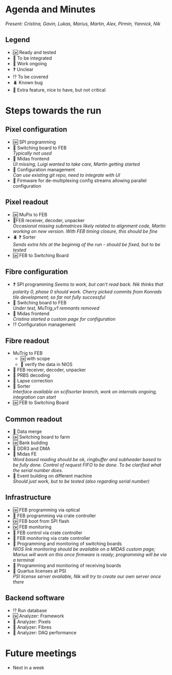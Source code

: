# Agenda and Minutes

*Present: Cristina, Gavin, Lukas, Marius, Martin, Alex, Pirmin, Yannick, Nik*

## Legend

* :ok: Ready and tested
* :electric_plug: To be integrated
* :hammer: Work ongoing
* :question: Unclear
* :interrobang: To be covered
* :beetle: Known bug
* :muscle: Extra feature, nice to have, but not critical

# Steps towards the run

## Pixel configuration ##

* :ok: SPI programming
* :electric_plug: Switching board to FEB  
    *Typically not used*
* :hammer: Midas frontend  
    *UI missing, Luigi wanted to take care, Martin getting started*
* :electric_plug: Configuration management  
    *Can use existing git repo, need to integrate with UI*
* :muscle: Firmware for de-multiplexing config streams allowing parallel configuration

## Pixel readout ##

* :ok: MuPix to FEB  
* :hammer:FEB receiver, decoder, unpacker  
   *Occasional missing submatrices likely related to alignment code, Martin working on new version. With FEB timing closure, this should be fine*
* :beetle: :question: Sorter  
   *Sends extra hits at the beginnig of the run - should be fixed, but to be tested*
* :ok: FEB to Switching Board

## Fibre configuration ##

* :question: SPI programming
    *Seems to work, but can't read back. Nik thinks that polarity 0, phase 0 should work. Cherry picked commits from Konrads tile development; so far not fully successful*
* :hammer: Switching board to FEB  
   *Under test, MuTrig_v1 remnants removed*
* :hammer: Midas frontend  
   *Cristina started a custom page for configuration*
* :interrobang: Configuration management

## Fibre readout ##

* MuTrig to FEB  
    * :ok: with scope
    * :hammer: verify the data in NIOS
* :electric_plug: FEB receiver, decoder, unpacker
* :electric_plug: PRBS decoding
* :electric_plug: Lapse correction
* :hammer: Sorter  
    *Interface available on scifisorter branch, work on internals ongoing, integration can start*
* :ok: FEB to Switching Board


## Common readout ##

* :hammer: Data merge
* :ok: Switching board to farm
* :ok: Bank building
* :electric_plug: DDR3 and DMA
* :hammer: Midas FE  
   *Word based reading should be ok, ringbuffer and subheader based to be fully done. Control of request FIFO to be done. To be clarified what the serial number does.*
* :electric_plug: Event building on different machine  
   *Should just work, but to be tested (also regarding serial number)*

## Infrastructure ##

* :ok: FEB programming via optical
* :hammer: FEB programming via crate controller
* :ok: FEB boot from SPI flash
* :ok: FEB monitoring
* :hammer: FEB control via crate controller
* :muscle: FEB monitoring via crate controller
* :hammer: Programming and monitoring of switching boards  
   *NIOS link monitoring should be available on a MIDAS custom page; Marius will work on this once firmware is ready; programming will be via a terminal*
* :hammer: Programming and monitoring of receiving boards
* :hammer: Quartus licenses at PSI  
   *PSI license server available, Nik will try to create our own server once there*

## Backend software ##

* :interrobang: Run database
* :ok: Analyzer: Framework
* :hammer: Analyzer: Pixels
* :hammer: Analyzer: Fibres
* :hammer: Analyzer: DAQ performance

# Future meetings

* Next in a week